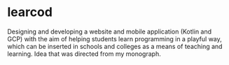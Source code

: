 # learcod
Designing and developing a website and mobile application (Kotlin and GCP) with the aim of helping students learn programming in a playful way, which can be inserted in schools and colleges as a means of teaching and learning. Idea that was directed from my monograph.
